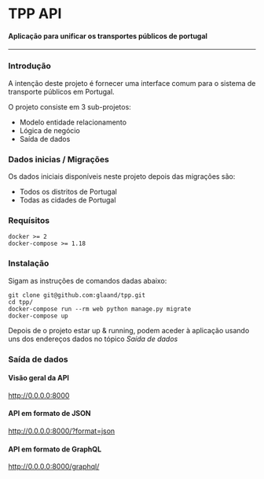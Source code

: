 # TPP API
#### Aplicação para unificar os transportes públicos de portugal
***
### Introdução
A intenção deste projeto é fornecer uma interface comum para o sistema de transporte públicos em Portugal.

O projeto consiste em 3 sub-projetos:
 - Modelo entidade relacionamento
 - Lógica de negócio
 - Saída de dados

### Dados inicias / Migrações
Os dados iniciais disponíveis neste projeto depois das migrações são:
 - Todos os distritos de Portugal
 - Todas as cidades de Portugal


### Requísitos
```
docker >= 2
docker-compose >= 1.18
```

### Instalação
Sigam as instruções de comandos dadas abaixo:
```
git clone git@github.com:glaand/tpp.git
cd tpp/
docker-compose run --rm web python manage.py migrate
docker-compose up
```
Depois de o projeto estar up & running, podem aceder à aplicação usando uns dos endereços dados no tópico *Saída de dados*
### Saída de dados
#### Visão geral da API
http://0.0.0.0:8000
#### API em formato de JSON
http://0.0.0.0:8000/?format=json
#### API em formato de GraphQL
http://0.0.0.0:8000/graphql/